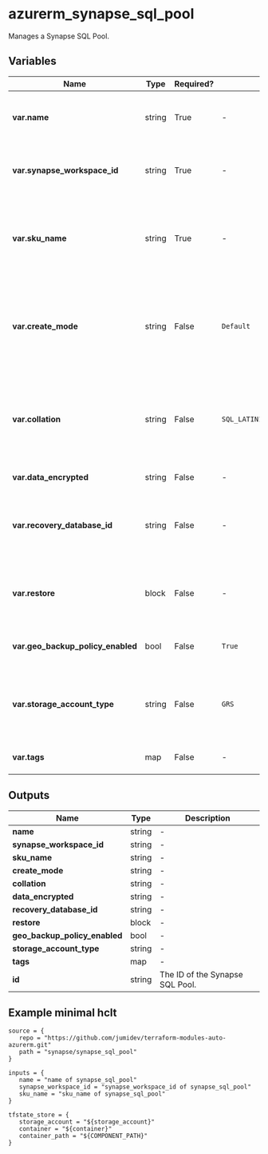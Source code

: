 # azurerm_synapse_sql_pool

Manages a Synapse SQL Pool.

## Variables

| Name | Type | Required? |  Default  |  possible values |  Description |
| ---- | ---- | --------- |  ----------- | ----------- | ----------- |
| **var.name** | string | True | -  |  -  |  The name which should be used for this Synapse SQL Pool. Changing this forces a new Synapse SQL Pool to be created. | 
| **var.synapse_workspace_id** | string | True | -  |  -  |  The ID of Synapse Workspace within which this SQL Pool should be created. Changing this forces a new Synapse SQL Pool to be created. | 
| **var.sku_name** | string | True | -  |  `DW100c`, `DW200c`, `DW300c`, `DW400c`, `DW500c`, `DW1000c`, `DW1500c`, `DW2000c`, `DW2500c`, `DW3000c`, `DW5000c`, `DW6000c`, `DW7500c`, `DW10000c`, `DW15000c`, `DW30000c`  |  Specifies the SKU Name for this Synapse SQL Pool. Possible values are `DW100c`, `DW200c`, `DW300c`, `DW400c`, `DW500c`, `DW1000c`, `DW1500c`, `DW2000c`, `DW2500c`, `DW3000c`, `DW5000c`, `DW6000c`, `DW7500c`, `DW10000c`, `DW15000c` or `DW30000c`. | 
| **var.create_mode** | string | False | `Default`  |  `Default`, `Recovery`, `PointInTimeRestore`  |  Specifies how to create the SQL Pool. Valid values are: `Default`, `Recovery` or `PointInTimeRestore`. Must be `Default` to create a new database. Defaults to `Default`. Changing this forces a new Synapse SQL Pool to be created. | 
| **var.collation** | string | False | `SQL_LATIN1_GENERAL_CP1_CI_AS`  |  -  |  The name of the collation to use with this pool, only applicable when `create_mode` is set to `Default`. Azure default is `SQL_LATIN1_GENERAL_CP1_CI_AS`. Changing this forces a new Synapse SQL Pool to be created. | 
| **var.data_encrypted** | string | False | -  |  -  |  Is transparent data encryption enabled? | 
| **var.recovery_database_id** | string | False | -  |  -  |  The ID of the Synapse SQL Pool or SQL Database which is to back up, only applicable when `create_mode` is set to `Recovery`. Changing this forces a new Synapse SQL Pool to be created. | 
| **var.restore** | block | False | -  |  -  |  A `restore` block. Only applicable when `create_mode` is set to `PointInTimeRestore`. Changing this forces a new Synapse SQL Pool to be created. | 
| **var.geo_backup_policy_enabled** | bool | False | `True`  |  `true`, `false`  |  Is geo-backup policy enabled? Possible values include `true` or `false`. Defaults to `true`. | 
| **var.storage_account_type** | string | False | `GRS`  |  `LRS`, `GRS`  |  The storage account type that will be used to store backups for this Synapse SQL Pool. Possible values are `LRS` or `GRS`. Changing this forces a new Synapse SQL Pool to be created. Defaults to `GRS`. | 
| **var.tags** | map | False | -  |  -  |  A mapping of tags which should be assigned to the Synapse SQL Pool. | 



## Outputs

| Name | Type | Description |
| ---- | ---- | --------- | 
| **name** | string  | - | 
| **synapse_workspace_id** | string  | - | 
| **sku_name** | string  | - | 
| **create_mode** | string  | - | 
| **collation** | string  | - | 
| **data_encrypted** | string  | - | 
| **recovery_database_id** | string  | - | 
| **restore** | block  | - | 
| **geo_backup_policy_enabled** | bool  | - | 
| **storage_account_type** | string  | - | 
| **tags** | map  | - | 
| **id** | string  | The ID of the Synapse SQL Pool. | 

## Example minimal hclt

```hcl
source = {
   repo = "https://github.com/jumidev/terraform-modules-auto-azurerm.git" 
   path = "synapse/synapse_sql_pool" 
}

inputs = {
   name = "name of synapse_sql_pool" 
   synapse_workspace_id = "synapse_workspace_id of synapse_sql_pool" 
   sku_name = "sku_name of synapse_sql_pool" 
}

tfstate_store = {
   storage_account = "${storage_account}" 
   container = "${container}" 
   container_path = "${COMPONENT_PATH}" 
}


```